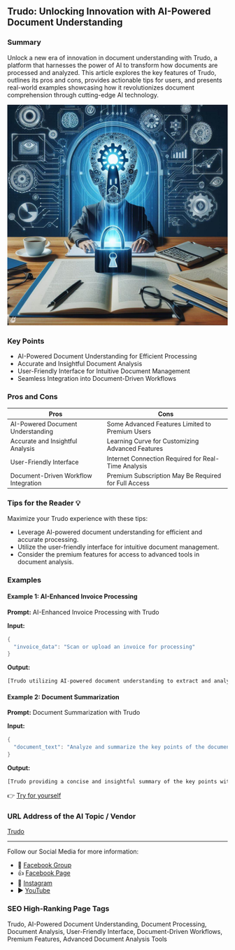 ## Trudo: Unlocking Innovation with AI-Powered Document Understanding

### Summary
Unlock a new era of innovation in document understanding with Trudo, a platform that harnesses the power of AI to transform how documents are processed and analyzed. This article explores the key features of Trudo, outlines its pros and cons, provides actionable tips for users, and presents real-world examples showcasing how it revolutionizes document comprehension through cutting-edge AI technology.

<img src="./trudo.webp" alt="Trudo Image"/>

### Key Points
- AI-Powered Document Understanding for Efficient Processing
- Accurate and Insightful Document Analysis
- User-Friendly Interface for Intuitive Document Management
- Seamless Integration into Document-Driven Workflows

### Pros and Cons

| Pros                             | Cons                                               |
| -------------------------------- | -------------------------------------------------- |
| AI-Powered Document Understanding | Some Advanced Features Limited to Premium Users   |
| Accurate and Insightful Analysis  | Learning Curve for Customizing Advanced Features |
| User-Friendly Interface           | Internet Connection Required for Real-Time Analysis |
| Document-Driven Workflow Integration | Premium Subscription May Be Required for Full Access|

### Tips for the Reader 💡
Maximize your Trudo experience with these tips:
- Leverage AI-powered document understanding for efficient and accurate processing.
- Utilize the user-friendly interface for intuitive document management.
- Consider the premium features for access to advanced tools in document analysis.

### Examples

#### Example 1: AI-Enhanced Invoice Processing
**Prompt:** AI-Enhanced Invoice Processing with Trudo

**Input:**
```dart
{
  "invoice_data": "Scan or upload an invoice for processing"
}
```

**Output:**
```dart
[Trudo utilizing AI-powered document understanding to extract and analyze data from the uploaded or scanned invoice]
```

#### Example 2: Document Summarization
**Prompt:** Document Summarization with Trudo

**Input:**
```dart
{
  "document_text": "Analyze and summarize the key points of the document"
}
```

**Output:**
```dart
[Trudo providing a concise and insightful summary of the key points within the given document]
```

👉 <a href="https://www.trudo.ai/" target="_blank">Try for yourself</a>

### URL Address of the AI Topic / Vendor
<a href="https://www.trudo.ai/" target="_blank">Trudo</a>

---

Follow our Social Media for more information:

- 📘 <a href="https://www.facebook.com/groups/trionxai" target="_blank">Facebook Group</a>
- 👍 <a href="https://www.facebook.com/ai.trionxai" target="_blank">Facebook Page</a>
- 📸 <a href="https://www.instagram.com/trionxai/" target="_blank">Instagram</a>
- ▶️ <a href="https://www.youtube.com/@robotdocs/" target="_blank">YouTube</a>

### SEO High-Ranking Page Tags
Trudo, AI-Powered Document Understanding, Document Processing, Document Analysis, User-Friendly Interface, Document-Driven Workflows, Premium Features, Advanced Document Analysis Tools
